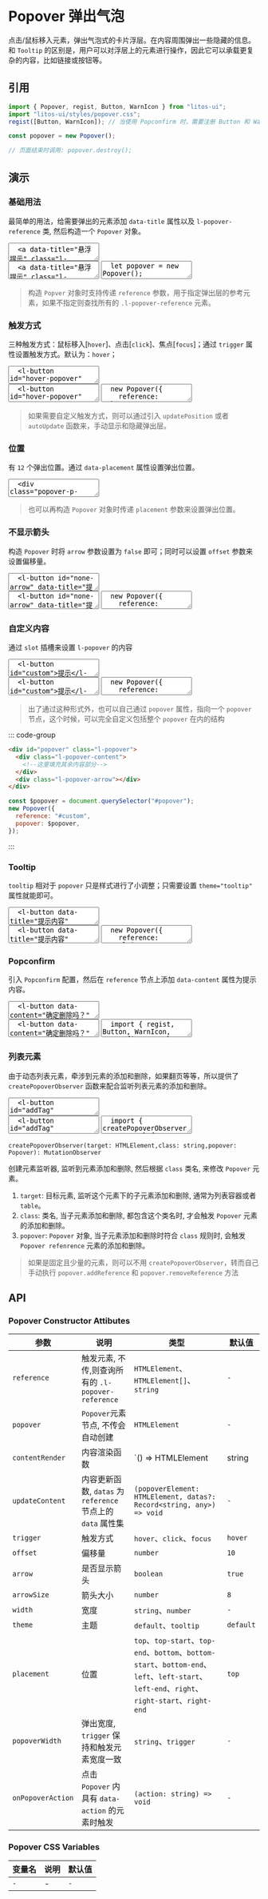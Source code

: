 # Popover 弹出气泡

点击/鼠标移入元素，弹出气泡式的卡片浮层。在内容周围弹出一些隐藏的信息。和 `Tooltip` 的区别是，用户可以对浮层上的元素进行操作，因此它可以承载更复杂的内容，比如链接或按钮等。

## 引用

```js
import { Popover, regist, Button, WarnIcon } from "litos-ui";
import "litos-ui/styles/popover.css";
regist([Button, WarnIcon]); // 当使用 Popconfirm 时，需要注册 Button 和 WarnIcon 组件

const popover = new Popover();

// 页面结束时调用: popover.destroy();
```

## 演示

<script setup>
  import { Popover, popconfirmProps, createPopoverObserver } from '../../src/components/utils/popover';
  import { onMounted, onUnmounted, nextTick } from 'vue';
  import { transition } from 'ph-utils/dom';

  let popover;
  let popover1;
  let popover2;
  let popover3;
  let popover4;
  let popover5;
  let popover6;
  let popconfirm;
  let $addTag;
  let $tagGroup;
  let observer;
  let listPopover;

  function handleAddTag() {
    if ($tagGroup) {
      let $addTagTmp = document.createElement('l-tag');
      $addTagTmp.setAttribute('closable', 'true');
      $addTagTmp.setAttribute('type', 'primary');
      $addTagTmp.setAttribute('data-title', '标签提示');
      $addTagTmp.style.marginRight = "5px";
      $addTagTmp.classList.add('tooltip-tag');
      $addTagTmp.innerHTML = '标签';
      $tagGroup.appendChild($addTagTmp);
      transition($addTagTmp, 'l-scale', "enter");
      $addTagTmp = null;
    }
  }

  function handleRemoveTag(e) {
    transition(e.target, 'l-scale', "leave", () => {
      e.target.remove();
    });
  }

  onMounted(() => {
    nextTick(() => {
      if (!import.meta.env.SSR) {
        listPopover = new Popover({ theme: 'tooltip', reference: '.tooltip-tag' });
        $tagGroup = document.getElementById('tagGroup');
        if ($tagGroup) {
          $tagGroup.addEventListener('close', handleRemoveTag);
          observer = createPopoverObserver($tagGroup, 'tooltip-tag', listPopover);
        }
        $addTag = document.getElementById('addTag');
        if ($addTag) {
          $addTag.addEventListener('click', handleAddTag);
        }
        popover = new Popover();
        popover1 = new Popover({
          reference: '#hover-popover',
          trigger: 'hover',
        });
        popover2 = new Popover({
          reference: '#click-popover',
          trigger: 'click',
        });
        popover3 = new Popover({
          reference: '#focus-popover',
          trigger: 'focus',
        });
        popover4 = new Popover({ reference: '#none-arrow', arrow: false, offset: 5 });
        popover5 = new Popover({ 
          reference: '#custom', 
          contentRender () {
            const fragment = document.createDocumentFragment();
            const $p1 = document.createElement('p');
            $p1.innerHTML = '自定义内容1';
            fragment.appendChild($p1);
            const $p2 = document.createElement('p');
            $p2.innerHTML = '自定义内容2';
            fragment.appendChild($p2);
            return fragment;
          },
          updateContent (popoverEl, datas) {}
        });
        popover6 = new Popover({
          reference: '#tooltip',
          theme: 'tooltip',
        });
        popconfirm = new Popover({
          ...popconfirmProps,
          reference: '#popconfirm',
          onPopoverAction (action) {
            console.log(action);
          }
        });
      }
    });
  });

  onUnmounted(() => {
    if ($tagGroup) {
      $tagGroup.removeEventListener('close', handleRemoveTag);
    }
    if (observer) {
      observer.disconnect();
      observer = undefined;
    }
    if (listPopover) {
      listPopover.destroy();
      listPopover = undefined;
    }
    if ($addTag) {
      $addTag.removeEventListener('click', handleAddTag);
    }
    if (popover) {
      popover.destroy();
    }
    popover = undefined;
    if (popover1) {
      popover1.destroy();
    }
    popover1 = undefined;
    if (popover2) {
      popover2.destroy();
    }
    popover2 = undefined;
    if (popover3) {
      popover3.destroy();
    }
    popover3 = undefined;
    if (popover4) {
      popover4.destroy();
    }
    popover4 = undefined;
    if (popover5) {
      popover5.destroy();
    }
    popover5 = undefined;
    if (popover6) {
      popover6.destroy();
    }
    popover6 = undefined;
    if (popconfirm) {
      popconfirm.destroy();
    }
    popconfirm = undefined;

  });
</script>

### 基础用法

最简单的用法，给需要弹出的元素添加 `data-title` 属性以及 `l-popover-reference` 类, 然后构造一个 `Popover` 对象。

<ClientOnly>
<l-code-preview>
<textarea lang="html">
  <a data-title="悬浮提示" class="l-popover-reference">提示</a>
</textarea>
<div class="source">
<textarea lang="html">
  <a data-title="悬浮提示" class="l-popover-reference">提示</a>
</textarea>
<textarea lang="js">
  let popover = new Popover();
  // 页面结束时调用: popover.destroy();
</textarea>
</div>
</l-code-preview>
</ClientOnly>

> 构造 `Popver` 对象时支持传递 `reference` 参数，用于指定弹出层的参考元素，如果不指定则查找所有的 `.l-popover-reference` 元素。

### 触发方式

三种触发方式：鼠标移入[`hover`]、点击[`click`]、焦点[`focus`]；通过 `trigger` 属性设置触发方式。默认为：`hover`；

<ClientOnly>
<l-code-preview>
<textarea lang="html">
  <l-button id="hover-popover" data-title="悬浮提示">悬浮提示</l-button>
  <l-button id="click-popover" data-title="点击提示">点击提示</l-button>
  <l-button id="focus-popover" data-title="焦点提示">焦点提示</l-button>
</textarea>
<div class="source">
<textarea lang="html">
  <l-button id="hover-popover" data-title="悬浮提示">悬浮提示</l-button>
  <l-button id="click-popover" data-title="点击提示">点击提示</l-button>
  <l-button id="focus-popover" data-title="焦点提示">焦点提示</l-button>
</textarea>
<textarea lang="js">
  new Popover({
    reference: '#hover-popover',
    trigger: 'hover',
  });
  new Popover({
    reference: '#click-popover',
    trigger: 'click',
  });
  new Popover({
    reference: '#focus-popover',
    trigger: 'focus',
  });
</textarea>
</div>
</l-code-preview>
</ClientOnly>

> 如果需要自定义触发方式，则可以通过引入 `updatePosition` 或者 `autoUpdate` 函数来，手动显示和隐藏弹出层。

### 位置

有 `12` 个弹出位置。通过 `data-placement` 属性设置弹出位置。

<ClientOnly>
<l-code-preview>
<textarea lang="html">
  <div class="popover-p-row">
    <l-button class="l-popover-reference" data-title="提示内容" data-placement="top-start">top-start</l-button>
    <l-button class="l-popover-reference" data-title="提示内容" data-placement="top">top</l-button>
    <l-button class="l-popover-reference" data-title="提示内容" data-placement="top-end">top-end</l-button>
  </div>
  <div class="popover-p-row">
    <l-button class="l-popover-reference" data-title="提示内容" data-placement="left-start">left-start</l-button>
    <l-button class="l-popover-reference" data-title="提示内容" data-placement="left">left</l-button>
    <l-button class="l-popover-reference" data-title="提示内容" data-placement="left-end">left-end</l-button>
  </div>
  <div class="popover-p-row">
    <l-button class="l-popover-reference" data-title="提示内容" data-placement="right-start">right-start</l-button>
    <l-button class="l-popover-reference" data-title="提示内容" data-placement="right">right</l-button>
    <l-button class="l-popover-reference" data-title="提示内容" data-placement="right-end">right-end</l-button>
  </div>
  <div class="popover-p-row">
    <l-button class="l-popover-reference" data-title="提示内容" data-placement="bottom-start">bottom-start</l-button>
    <l-button class="l-popover-reference" data-title="提示内容" data-placement="bottom">bottom</l-button>
    <l-button class="l-popover-reference" data-title="提示内容" data-placement="bottom-end">bottom-end</l-button>
  </div>
</textarea>
</l-code-preview>
</ClientOnly>

> 也可以再构造 `Popover` 对象时传递 `placement` 参数来设置弹出位置。

### 不显示箭头

构造 `Popover` 时将 `arrow` 参数设置为 `false` 即可；同时可以设置 `offset` 参数来设置偏移量。

<ClientOnly>
<l-code-preview>
<textarea lang="html">
  <l-button id="none-arrow" data-title="提示内容">提示</l-button>
</textarea>
<div class="source">
<textarea lang="html">
  <l-button id="none-arrow" data-title="提示内容">提示</l-button>
</textarea>
<textarea lang="js">
  new Popover({
    reference: '#none-arrow',
    arrow: false,
    offset: 5,
  });
</textarea>
</div>
</l-code-preview>
</ClientOnly>

### 自定义内容

通过 `slot` 插槽来设置 `l-popover` 的内容

<ClientOnly>
<l-code-preview>
<textarea lang="html">
  <l-button id="custom">提示</l-button>
</textarea>
<div class="source">
<textarea lang="html">
  <l-button id="custom">提示</l-button>
</textarea>
<textarea lang="js">
  new Popover({
    reference: '#custom',
    // 提供自定义的内容渲染函数, 初次渲染时调用
    contentRender () {
      const fragment = document.createDocumentFragment();
      const $p1 = document.createElement('p');
      $p1.innerHTML = '自定义内容1';
      fragment.appendChild($p1);
      const $p2 = document.createElement('p');
      $p2.innerHTML = '自定义内容2';
      fragment.appendChild($p2);
      return fragment;
    },
    // 每次显示的时候，都会调用这个函数更新渲染内容, datas 为 reference 节点上的 data 属性集
    updateContent (popoverEl, datas) {}
  })
</textarea>
</div>
</l-code-preview>
</ClientOnly>

> 出了通过这种形式外，也可以自己通过 `popover` 属性，指向一个 `popover` 节点，这个时候，可以完全自定义包括整个 `popover` 在内的结构

::: code-group

```html [html]
<div id="popover" class="l-popover">
  <div class="l-popover-content">
    <!--这里填充其余内容部分-->
  </div>
  <div class="l-popover-arrow"></div>
</div>
```

```js [js]
const $popover = document.querySelector("#popover");
new Popover({
  reference: "#custom",
  popover: $popover,
});
```

:::

### Tooltip

`tooltip` 相对于 `popover` 只是样式进行了小调整；只需要设置 `theme="tooltip"` 属性就能即可。

<ClientOnly>
<l-code-preview>
<textarea lang="html">
  <l-button data-title="提示内容" id="tooltip">提示</l-button>
</textarea>
<div class="source">
<textarea lang="html">
  <l-button data-title="提示内容" id="tooltip">提示</l-button>
</textarea>
<textarea lang="js">
  new Popover({
    reference: '#tooltip',
    theme: 'tooltip',
  });
</textarea>
</div>
</l-code-preview>
</ClientOnly>

### Popconfirm

引入 `Popconfirm` 配置，然后在 `reference` 节点上添加 `data-content` 属性为提示内容。

<ClientOnly>
<l-code-preview>
<textarea lang="html">
  <l-button data-content="确定删除吗？" id="popconfirm">删除</l-button>
</textarea>
<div class="source">
<textarea lang="html">
  <l-button data-content="确定删除吗？" id="popconfirm">删除</l-button>
</textarea>
<textarea lang="js">
  import { regist, Button, WarnIcon, popconfirmProps } from 'litos-ui';
  regist([Button, WarnIcon]);
  //-
  new Popover({
    ...popconfirmProps,
    reference: '#popconfirm',
    onPopoverAction (action) {
      console.log(action);
    }
  });
</textarea>
</div>
</l-code-preview>
</ClientOnly>

### 列表元素

由于动态列表元素，牵涉到元素的添加和删除，如果翻页等等，所以提供了 `createPopoverObserver` 函数来配合监听列表元素的添加和删除。

<ClientOnly>
<l-code-preview>
<textarea lang="html">
  <l-button id="addTag" type="primary">添加标签</l-button>
  <hr />
  <div id="tagGroup"></div>
</textarea>
<div class="source">
<textarea lang="html">
  <l-button id="addTag" type="primary">添加标签</l-button>
  <hr />
  <div id="tagGroup"></div>
</textarea>
<textarea lang="js">
  import { createPopoverObserver, Popover } from 'litos-ui';
  import { transition } from 'ph-utils/dom';
  //-
  let tagGroup = document.getElementById('tagGroup');
  let addTagBtn = document.getElementById('addTag');
  //-
  let tootip = new Popover({
    reference: '.tooltip-tag',
    theme: 'tooltip',
  });
  //-
  let observer = createPopoverObserver(tagGroup, 'tooltip-tag', tootip);
  //-
  function handleAddTag() {
    if ($tagGroup) {
      let $addTagTmp = document.createElement('l-tag');
      $addTagTmp.setAttribute('closable', 'true');
      $addTagTmp.setAttribute('type', 'primary');
      $addTagTmp.setAttribute('data-title', '标签提示'); // 设置提示内容
      $addTagTmp.style.marginRight = "5px";
      $addTagTmp.classList.add('tooltip-tag'); // 添加 tooltip-tag 类名
      $addTagTmp.innerHTML = '标签';
      $tagGroup.appendChild($addTagTmp);
      transition($addTagTmp, 'l-scale', "enter");
      $addTagTmp = null;
    }
  }
  //-
  function handleRemoveTag(e) {
    transition(e.target, 'l-scale', "leave", () => {
      e.target.remove();
    });
  }
  //-
  $tagGroup.addEventListener('click', handleAddTag);
  //-
  // 移除的时候释放资源
  // tooltip.destroy();
  // observer.disconnect();
  // tooltip = null;
  // observer = null;
  // $tagGroup.removeEventListener('click', handleRemoveTag);
</textarea>
</div>
</l-code-preview>
</ClientOnly>

`createPopoverObserver(target: HTMLElement,class: string,popover: Popover): MutationObserver`

创建元素监听器, 监听到元素添加和删除, 然后根据 `class` 类名, 来修改 `Popover` 元素。

1. `target`: 目标元素, 监听这个元素下的子元素添加和删除, 通常为列表容器或者 `table`。
2. `class`: 类名, 当子元素添加和删除, 都包含这个类名时, 才会触发 `Popover` 元素的添加和删除。
3. `popover`: `Popover` 对象, 当子元素添加和删除时符合 `class` 规则时, 会触发 `Popover refenrence` 元素的添加和删除。

> 如果是固定且少量的元素，则可以不用 `createPopoverObserver`，转而自己手动执行 `popover.addReference` 和 `popover.removeReference` 方法

## API

### Popover Constructor Attibutes

<!-- prettier-ignore -->
| 参数 | 说明 | 类型 | 默认值 |
| --- | --- | --- | --- |
| `reference` | 触发元素, 不传,则查询所有的 `.l-popover-reference` | `HTMLElement`、`HTMLElement[]`、`string` | `-` |
| `popover` | `Popover`元素节点, 不传会自动创建 | `HTMLElement` | `-` |
| `contentRender` | 内容渲染函数 | `() => HTMLElement | string | DocumentFragment` | `-` |
| `updateContent` | 内容更新函数, `datas` 为 `reference` 节点上的 `data` 属性集 | `(popoverElement: HTMLElement, datas?: Record<string, any>) => void` | `-` |
| `trigger` | 触发方式 | `hover`、`click`、`focus` | `hover` |
| `offset` | 偏移量 | `number` | `10` |
| `arrow` | 是否显示箭头 | `boolean` | `true` |
| `arrowSize` | 箭头大小 | `number` | `8` |
| `width` | 宽度 | `string`、`number` | `-` |
| `theme` | 主题 | `default`、`tooltip` | `default` |
| `placement` | 位置 | `top`、`top-start`、`top-end`、`bottom`、`bottom-start`、`bottom-end`、`left`、`left-start`、`left-end`、`right`、`right-start`、`right-end` | `top` |
| `popoverWidth` | 弹出宽度, `trigger` 保持和触发元素宽度一致 | `string`、`trigger` | `-` |
| `onPopoverAction` | 点击 `Popover` 内具有 `data-action` 的元素时触发 | `(action: string) => void` | `-` |

### Popover CSS Variables

<!-- prettier-ignore -->
| 变量名 | 说明 | 默认值 |
| --- | --- | --- |
| `-` | - | `-` |
